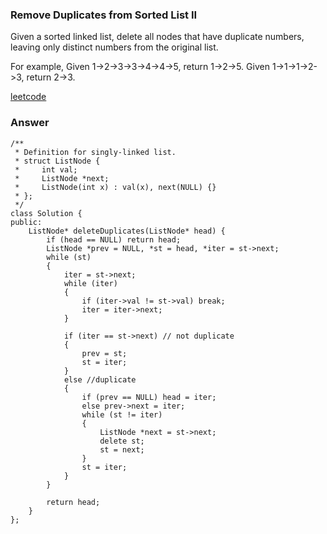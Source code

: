 ### Remove Duplicates from Sorted List II
Given a sorted linked list, delete all nodes that have duplicate numbers, leaving only distinct numbers from the original list.

For example,
Given 1->2->3->3->4->4->5, return 1->2->5.
Given 1->1->1->2->3, return 2->3.

[leetcode](https://leetcode.com/problems/remove-duplicates-from-sorted-list-ii/description/)

### Answer 

	/**
	 * Definition for singly-linked list.
	 * struct ListNode {
	 *     int val;
	 *     ListNode *next;
	 *     ListNode(int x) : val(x), next(NULL) {}
	 * };
	 */
	class Solution {
	public:
	    ListNode* deleteDuplicates(ListNode* head) {
	        if (head == NULL) return head;
	        ListNode *prev = NULL, *st = head, *iter = st->next;
	        while (st)
	        {
	            iter = st->next;
	            while (iter)
	            {
	                if (iter->val != st->val) break;
	                iter = iter->next;
	            }
	            
	            if (iter == st->next) // not duplicate
	            {
	                prev = st;
	                st = iter;
	            }
	            else //duplicate
	            {
	                if (prev == NULL) head = iter;
	                else prev->next = iter;
	                while (st != iter)
	                {
	                    ListNode *next = st->next;
	                    delete st;
	                    st = next;
	                }
	                st = iter;
	            }
	        }
	        
	        return head;
	    }
	};